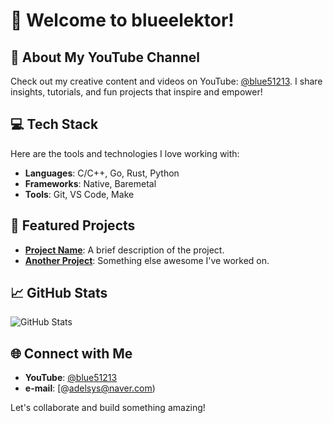 # 👋 Welcome to blueelektor!

## 🎥 About My YouTube Channel
Check out my creative content and videos on YouTube: [@blue51213](https://www.youtube.com/@blue51213). I share insights, tutorials, and fun projects that inspire and empower!

## 💻 Tech Stack
Here are the tools and technologies I love working with:
- **Languages**: C/C++, Go, Rust, Python
- **Frameworks**: Native, Baremetal
- **Tools**: Git, VS Code, Make

## 🌟 Featured Projects
- **[Project Name](#)**: A brief description of the project.
- **[Another Project](#)**: Something else awesome I've worked on.

## 📈 GitHub Stats
![GitHub Stats](https://github-readme-stats.vercel.app/api?username=blueelektor&show_icons=true&theme=modern)

## 🌐 Connect with Me
- **YouTube**: [@blue51213](https://www.youtube.com/@blue51213)
- **e-mail**: [@adelsys@naver.com)

Let's collaborate and build something amazing!

